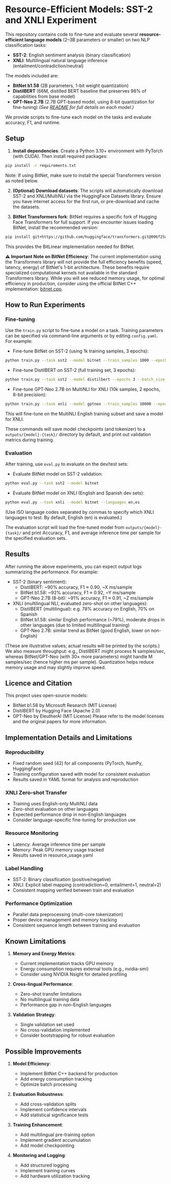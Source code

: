 # Resource-Efficient Models: SST-2 and XNLI Experiment

This repository contains code to fine-tune and evaluate several **resource-efficient language models** (2–3B parameters or smaller) on two NLP classification tasks:
- **SST-2**: English sentiment analysis (binary classification)
- **XNLI**: Multilingual natural language inference (entailment/contradiction/neutral)

The models included are:
- **BitNet b1.58** (2B parameters, 1-bit weight quantization)
- **DistilBERT** (66M, distilled BERT baseline that preserves 98% of capabilities from base model)
- **GPT-Neo 2.7B** (2.7B GPT-based model, using 8-bit quantization for fine-tuning)
*(See [README](#) for full details on each model.)*

We provide scripts to fine-tune each model on the tasks and evaluate accuracy, F1, and runtime.

## Setup

1. **Install dependencies**: Create a Python 3.10+ environment with PyTorch (with CUDA). Then install required packages:
```bash
pip install -r requirements.txt
```
Note: If using BitNet, make sure to install the special Transformers version as noted below.

2. **(Optional) Download datasets**: The scripts will automatically download SST-2 and XNLI/MultiNLI via the HuggingFace Datasets library. Ensure you have internet access for the first run, or pre-download and cache the datasets.

3. **BitNet Transformers fork**: BitNet requires a specific fork of Hugging Face Transformers for full support. If you encounter issues loading BitNet, install the recommended version:
```bash
pip install git+https://github.com/huggingface/transformers.git@096f25ae1f501a084d8ff2dcaf25fbc2bd60eba4
```
This provides the BitLinear implementation needed for BitNet.

**⚠️ Important Note on BitNet Efficiency**: The current implementation using the Transformers library will not provide the full efficiency benefits (speed, latency, energy) of BitNet's 1-bit architecture. These benefits require specialized computational kernels not available in the standard Transformers library. While you will see reduced memory usage, for optimal efficiency in production, consider using the official BitNet C++ implementation: [bitnet.cpp](https://github.com/microsoft/bitnet).

## How to Run Experiments
### Fine-tuning
Use the `train.py` script to fine-tune a model on a task. Training parameters can be specified via command-line arguments or by editing `config.yaml`. For example:

- Fine-tune BitNet on SST-2 (using 1k training samples, 3 epochs):
```bash
python train.py --task sst2 --model bitnet --train_samples 1000 --epochs 3 --batch_size 8 --bf16
```

- Fine-tune DistilBERT on SST-2 (full training set, 3 epochs):
```bash
python train.py --task sst2 --model distilbert --epochs 3 --batch_size 16
```

- Fine-tune GPT-Neo 2.7B on MultiNLI for XNLI (10k samples, 2 epochs, 8-bit precision):
```bash
python train.py --task xnli --model gptneo --train_samples 10000 --epochs 2 --batch_size 4 --fp16 --quant8
```

This will fine-tune on the MultiNLI English training subset and save a model for XNLI.

These commands will save model checkpoints (and tokenizer) to a `outputs/{model}-{task}/` directory by default, and print out validation metrics during training.

### Evaluation

After training, use `eval.py` to evaluate on the dev/test sets:
- Evaluate BitNet model on SST-2 validation:
```bash
python eval.py --task sst2 --model bitnet
```
- Evaluate BitNet model on XNLI (English and Spanish dev sets):
```bash
python eval.py --task xnli --model bitnet --languages en,es
```
(Use ISO language codes separated by commas to specify which XNLI languages to test. By default, English (en) is evaluated.)

The evaluation script will load the fine-tuned model from `outputs/{model}-{task}/` and print Accuracy, F1, and average inference time per sample for the specified evaluation sets.

## Results
After running the above experiments, you can expect output logs summarizing the performance. For example:
- SST-2 (binary sentiment):
    - DistilBERT: ~90% accuracy, F1 ≈ 0.90, ~X ms/sample
    - BitNet b1.58: ~92% accuracy, F1 ≈ 0.92, ~Y ms/sample
    - GPT-Neo 2.7B (8-bit): ~91% accuracy, F1 ≈ 0.91, ~Z ms/sample
- XNLI (multilingual NLI, evaluated zero-shot on other languages):
    - DistilBERT (multilingual): e.g. 78% accuracy on English, 70% on Spanish
    - BitNet b1.58: similar English performance (~79%), moderate drops in other languages (due to limited multilingual training)
    - GPT-Neo 2.7B: similar trend as BitNet (good English, lower on non-English)

(These are illustrative values; actual results will be printed by the scripts.) 
We also measure throughput: e.g., DistilBERT might process N samples/sec, whereas BitNet/GPT-Neo (with 30× more parameters) might handle M samples/sec (hence higher ms per sample). Quantization helps reduce memory usage and may slightly improve speed.

## Licence and Citation
This project uses open-source models:
- BitNet b1.58 by Microsoft Research (MIT License)
- DistilBERT by Hugging Face (Apache 2.0)
- GPT-Neo by EleutherAI (MIT License)
Please refer to the model licenses and the original papers for more information. 

## Implementation Details and Limitations

### Reproducibility
- Fixed random seed (42) for all components (PyTorch, NumPy, HuggingFace)
- Training configuration saved with model for consistent evaluation
- Results saved in YAML format for analysis and reproduction

### XNLI Zero-shot Transfer
- Training uses English-only MultiNLI data
- Zero-shot evaluation on other languages
- Expected performance drop in non-English languages
- Consider language-specific fine-tuning for production use

### Resource Monitoring
- Latency: Average inference time per sample
- Memory: Peak GPU memory usage tracked
- Results saved in resource_usage.yaml

### Label Handling
- SST-2: Binary classification (positive/negative)
- XNLI: Explicit label mapping (contradiction=0, entailment=1, neutral=2)
- Consistent mapping verified between train and evaluation

### Performance Optimization
- Parallel data preprocessing (multi-core tokenization)
- Proper device management and memory tracking
- Consistent sequence length between training and evaluation

## Known Limitations

1. **Memory and Energy Metrics**:
   - Current implementation tracks GPU memory
   - Energy consumption requires external tools (e.g., nvidia-smi)
   - Consider using NVIDIA Nsight for detailed profiling

2. **Cross-lingual Performance**:
   - Zero-shot transfer limitations
   - No multilingual training data
   - Performance gap in non-English languages

3. **Validation Strategy**:
   - Single validation set used
   - No cross-validation implemented
   - Consider bootstrapping for robust evaluation

## Possible Improvements

1. **Model Efficiency**:
   - Implement BitNet C++ backend for production
   - Add energy consumption tracking
   - Optimize batch processing

2. **Evaluation Robustness**:
   - Add cross-validation splits
   - Implement confidence intervals
   - Add statistical significance tests

3. **Training Enhancement**:
   - Add multilingual pre-training option
   - Implement gradient accumulation
   - Add model checkpointing

4. **Monitoring and Logging**:
   - Add structured logging
   - Implement training curves
   - Add hardware utilization tracking 